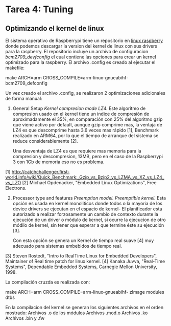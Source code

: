 # Tarea 4: Tuning

## Optimizando el kernel de linux

El sistema operativo de Raspberrypi tiene un repositorio en [linux raspberry](https://github.com/raspberrypi/linux) donde podemos
descargar la version del kernel de linux con sus drivers para la raspberry. El repositorio incluye un archivo de configuracion
*bcm2709_devfconfig* el cual contiene las opciones para crear un kernel optimizado para la raspberry. El archivo .config es creado
al ejecutar el makefile:

make ARCH=arm CROSS_COMPILE=arm-linux-gnueabihf- bcm2709_defconfig

Un vez creado el archivo .config, se realizaron 2 optimizaciones adicionales de forma manual: 

1. General Setup
	*Kernel compresion mode LZ4.*
	Este algoritmo de compresion usado en el kernel tiene un indice de compresión de aproximadamente el 35%,
	en comparación con 25% del algoritmo gzip que viene activo por default, aunque gzip comprime mas, la ventaja de LZ4 es que 
	descomprime hasta 3.6 veces mas rápido [1], Benchmark realizado en ARM64, por lo que el tiempo de arranque del sistema se reduce
	considerablemente [2].

	Una desventaja de LZ4 es que requiere mas memoria para la compresion y descompresion, 13MB, pero en el caso de la Raspberrypi 3
	con 1Gb de memoria eso no es problema.

[1] http://catchchallenger.first-world.info/wiki/Quick_Benchmark:_Gzip_vs_Bzip2_vs_LZMA_vs_XZ_vs_LZ4_vs_LZO
[2] Michael Opdenacker, "Embedded Linux Optimizations", Free Electrons. 

2. Processor type and features
	*Preemption model. Preemptible kernel.* 
	Esta opción es usada en kernel monoliticos donde todos o la mayoria de los device drivers se ejecutan en el espacio de kernel- 
	El planificador esta autorizado a realizar forzosamente un cambio de contexto durante la ejecución de un driver o módulo 
	de kernel, si ocurre la ejecucion de otro módilo de kernel, sin tener que esperar a que termine éste su ejecución [3].
	
	Con esta opción se genera un Kernel de tiempo real suave [4] muy adecuado para sistemas embebidos de tiempo real.

[3] Steven Rostedt, "Intro to Real­Time Linux for Embedded Developers", Maintainer of Real time patch for linux kernel.
[4] Kanaka Juvva, "Real-Time Systems", Dependable Embedded Systems, Carnegie Mellon University, 1998.

La compilación cruzda es realizada con:

make ARCH=arm CROSS_COMPILE=arm-linux-gnueabihf- zImage modules dtbs

En la compilacion del kernel se generan los siguientes archivos en el orden mostrado:
	Archivos .o de los módulos 
	Archivos .mod.o 
	Archivos .ko
	Archivos .bin y .fw



